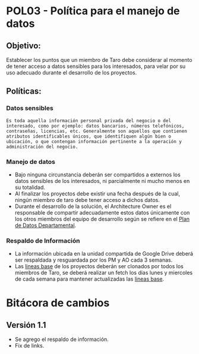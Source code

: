 # POL03 - Política para el manejo de datos

## Objetivo:
<p>Establecer los puntos que un miembro de Taro debe considerar al momento de tener acceso a datos sensibles para los interesados, para velar por su uso adecuado durante el desarrollo de los proyectos.</p>

## Políticas:

### Datos sensibles
    Es toda aquella información personal privada del negocio o del interesado, como por ejemplo: datos bancarios, números telefónicos, contraseñas, licencias, etc. Generalmente son aquellos que contienen atributos identificables únicos, que identifiquen algún bien o ubicación, o que contengan información pertinente a la operación y administración del negocio.

### Manejo de datos
- Bajo ninguna circunstancia  deberán ser compartidos a externos los datos sensibles de los interesados, ni parcialmente ni mucho menos en su totalidad.
- Al finalizar los proyectos debe existir una fecha después de la cual, ningún miembro de taro debe tener acceso a dichos datos.
- Durante el desarrollo de la solución, el Architecture Owner es el responsable de compartir adecuadamente estos datos únicamente con los otros miembros del equipo de desarrollo según se refiere en el [Plan de Datos Departamental](https://docs.google.com/spreadsheets/d/1pr1yQhi7KrxjBpAtKkJdMdSsJclQP9aOeIuqiJBv7rc/edit#gid=0).

### Respaldo de Información
- La información ubicada en la unidad compartida de Google Drive deberá ser respaldada y resguardada por los PM y AO cada 3 semanas.
- Las [lineas base](https://taro-it.github.io/docs/politicas/POL04-Definicion%20de%20elementos%20de%20configuracion) de los proyectos deberán ser clonados por todos los miembros de Taro, se deberá realizar un fetch los dias lunes y miercoles de cada semana para mantener actualizadas las [lineas base](https://taro-it.github.io/docs/politicas/POL04-Definicion%20de%20elementos%20de%20configuracion). 

# Bitácora de cambios

## Versión 1.1
  - Se agrego el respaldo de información.
  - Fix de links.
